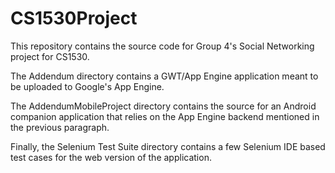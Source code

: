 CS1530Project
=============

This repository contains the source code for Group 4's Social Networking project for CS1530.

The Addendum directory contains a GWT/App Engine application meant to be uploaded to Google's App Engine.

The AddendumMobileProject directory contains the source for an Android companion application that relies on the App Engine backend mentioned in the previous paragraph.

Finally, the Selenium Test Suite directory contains a few Selenium IDE based test cases for the web version of the application.
